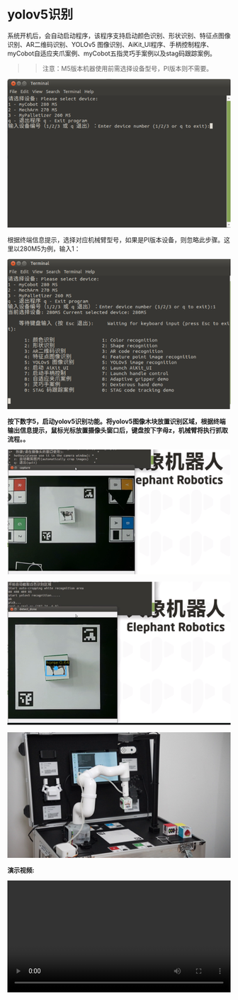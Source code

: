 # yolov5识别

系统开机后，会自动启动程序，该程序支持启动颜色识别、形状识别、特征点图像识别、AR二维码识别、YOLOv5 图像识别、AiKit_UI程序、手柄控制程序、myCobot自适应夹爪案例、myCobot五指灵巧手案例以及stag码跟踪案例。

>>注意：M5版本机器使用前需选择设备型号，PI版本则不需要。

![](../resources/5-BasicAlgorithmFunction/5.1-1.png)

根据终端信息提示，选择对应机械臂型号，如果是PI版本设备，则忽略此步骤。这里以280M5为例，输入1：

![](../resources/5-BasicAlgorithmFunction/5.1-2.png)

**按下数字5，启动yolov5识别功能。将yolov5图像木块放置识别区域，根据终端输出信息提示，鼠标光标放置摄像头窗口后，键盘按下字母z，机械臂将执行抓取流程。。**

![](../resources/5-BasicAlgorithmFunction/5.5-1.png)

![](../resources/5-BasicAlgorithmFunction/5.5-2.png)

![](../resources/5-BasicAlgorithmFunction/5.5-3.png)

**演示视频:** 

<video id="my-video" class="video-js" controls preload="auto" width="100%"
poster="" data-setup='{"aspectRatio":"16:9"}'>
  <source src="../resources/5-BasicAlgorithmFunction/YOLORecognition.mp4"></video>